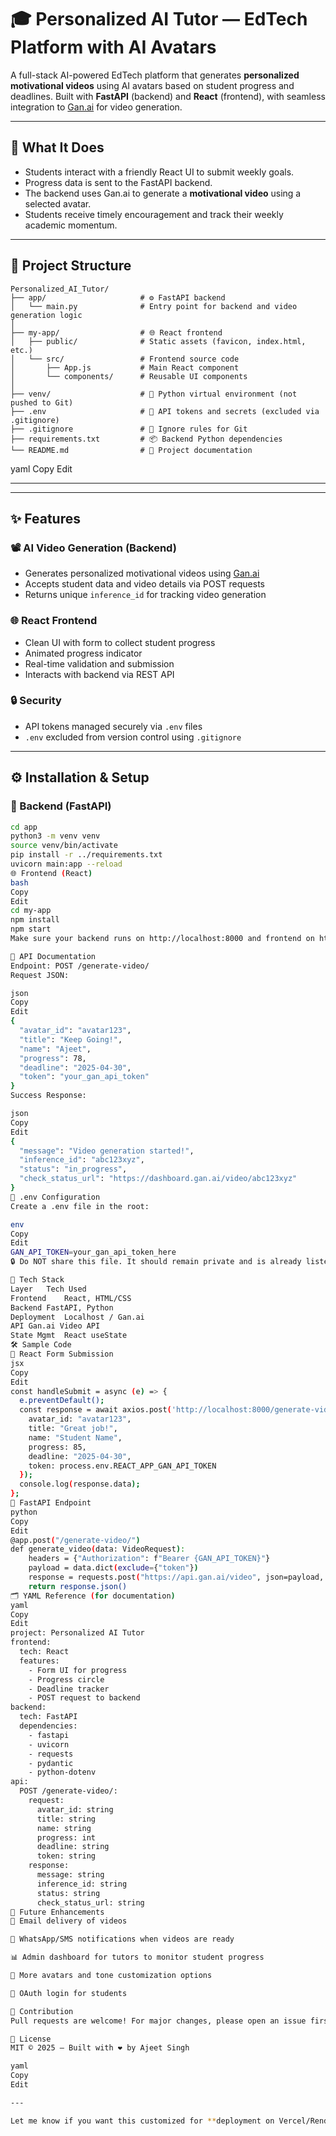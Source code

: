 # 🎓 Personalized AI Tutor — EdTech Platform with AI Avatars

A full-stack AI-powered EdTech platform that generates **personalized motivational videos** using AI avatars based on student progress and deadlines. Built with **FastAPI** (backend) and **React** (frontend), with seamless integration to [Gan.ai](https://gan.ai) for video generation.

---

## 🧠 What It Does

- Students interact with a friendly React UI to submit weekly goals.
- Progress data is sent to the FastAPI backend.
- The backend uses Gan.ai to generate a **motivational video** using a selected avatar.
- Students receive timely encouragement and track their weekly academic momentum.

---

## 📁 Project Structure

```
Personalized_AI_Tutor/
├── app/                     # ⚙️ FastAPI backend
│   └── main.py              # Entry point for backend and video generation logic
│
├── my-app/                  # 🌐 React frontend
│   ├── public/              # Static assets (favicon, index.html, etc.)
│   └── src/                 # Frontend source code
│       ├── App.js           # Main React component
│       └── components/      # Reusable UI components
│
├── venv/                    # 🐍 Python virtual environment (not pushed to Git)
├── .env                     # 🔐 API tokens and secrets (excluded via .gitignore)
├── .gitignore               # 🚫 Ignore rules for Git
├── requirements.txt         # 📦 Backend Python dependencies
└── README.md                # 📖 Project documentation
```


yaml
Copy
Edit

---

---

## ✨ Features

### 📽 AI Video Generation (Backend)
- Generates personalized motivational videos using [Gan.ai](https://gan.ai)
- Accepts student data and video details via POST requests
- Returns unique `inference_id` for tracking video generation

### 🌐 React Frontend
- Clean UI with form to collect student progress
- Animated progress indicator
- Real-time validation and submission
- Interacts with backend via REST API

### 🔒 Security
- API tokens managed securely via `.env` files
- `.env` excluded from version control using `.gitignore`

---

## ⚙️ Installation & Setup

### 🐍 Backend (FastAPI)

```bash
cd app
python3 -m venv venv
source venv/bin/activate
pip install -r ../requirements.txt
uvicorn main:app --reload
🌐 Frontend (React)
bash
Copy
Edit
cd my-app
npm install
npm start
Make sure your backend runs on http://localhost:8000 and frontend on http://localhost:3000.

📡 API Documentation
Endpoint: POST /generate-video/
Request JSON:

json
Copy
Edit
{
  "avatar_id": "avatar123",
  "title": "Keep Going!",
  "name": "Ajeet",
  "progress": 78,
  "deadline": "2025-04-30",
  "token": "your_gan_api_token"
}
Success Response:

json
Copy
Edit
{
  "message": "Video generation started!",
  "inference_id": "abc123xyz",
  "status": "in_progress",
  "check_status_url": "https://dashboard.gan.ai/video/abc123xyz"
}
📄 .env Configuration
Create a .env file in the root:

env
Copy
Edit
GAN_API_TOKEN=your_gan_api_token_here
🔒 Do NOT share this file. It should remain private and is already listed in .gitignore.

🔧 Tech Stack
Layer	Tech Used
Frontend	React, HTML/CSS
Backend	FastAPI, Python
Deployment	Localhost / Gan.ai
API	Gan.ai Video API
State Mgmt	React useState
🛠 Sample Code
🔁 React Form Submission
jsx
Copy
Edit
const handleSubmit = async (e) => {
  e.preventDefault();
  const response = await axios.post('http://localhost:8000/generate-video/', {
    avatar_id: "avatar123",
    title: "Great job!",
    name: "Student Name",
    progress: 85,
    deadline: "2025-04-30",
    token: process.env.REACT_APP_GAN_API_TOKEN
  });
  console.log(response.data);
};
🔗 FastAPI Endpoint
python
Copy
Edit
@app.post("/generate-video/")
def generate_video(data: VideoRequest):
    headers = {"Authorization": f"Bearer {GAN_API_TOKEN}"}
    payload = data.dict(exclude={"token"})
    response = requests.post("https://api.gan.ai/video", json=payload, headers=headers)
    return response.json()
🗂 YAML Reference (for documentation)
yaml
Copy
Edit
project: Personalized AI Tutor
frontend:
  tech: React
  features:
    - Form UI for progress
    - Progress circle
    - Deadline tracker
    - POST request to backend
backend:
  tech: FastAPI
  dependencies:
    - fastapi
    - uvicorn
    - requests
    - pydantic
    - python-dotenv
api:
  POST /generate-video/:
    request:
      avatar_id: string
      title: string
      name: string
      progress: int
      deadline: string
      token: string
    response:
      message: string
      inference_id: string
      status: string
      check_status_url: string
🔮 Future Enhancements
📧 Email delivery of videos

📲 WhatsApp/SMS notifications when videos are ready

📊 Admin dashboard for tutors to monitor student progress

🧠 More avatars and tone customization options

🔐 OAuth login for students

🙌 Contribution
Pull requests are welcome! For major changes, please open an issue first to discuss what you would like to change.

📜 License
MIT © 2025 — Built with ❤️ by Ajeet Singh

yaml
Copy
Edit

---

Let me know if you want this customized for **deployment on Vercel/Render**, **Dockerized**, or **with

